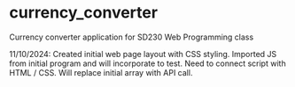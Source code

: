 # currency_converter
Currency converter application for SD230 Web Programming class

11/10/2024: Created initial web page layout with CSS styling. 
            Imported JS from initial program and will incorporate to test. 
            Need to connect script with HTML / CSS.
            Will replace initial array with API call.